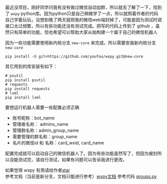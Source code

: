 最近没项目，刚好同学问我有没有做过微信自动加群，所以就去了解了一下，找到了 `wxpy` python库。因为python只是自己稍微学了一点，所以就照着作者的代码自己学着玩玩，没想到晚了两天就把我的微信web端封掉了，可能是因为测试时调接口太过频繁，所以有些功能还没有测试完成。把写的代码上传到了 github ，虽然只有简单的功能，但也希望可以帮助大家从始构建一个属于自己的微信机器人

因为一些功能需要使用新内核分支 `new-core` 来完成，所以需要安装新内核分支 `new-core`

```shell
pip install -U git+https://github.com/youfou/wxpy.git@new-core
```

其它用到的库安装有如下：

```shell
# psutil
pip install psutil
# requests
pip install requests
# lxml
pip install lxml
```

要想运行机器人需要一些配置必须正确

* 账号昵称：bot_name
* 管理者名称： admins_name
* 管理群名称：admin_group_name
* 需要管理的群名称：group_name
* 名片的微信id 和 名称：card_wxid, card_name

配置完成就可以启动自己的微信机器人了。因为有些功能虽然写了，但因为被封所以没能测试完，请自行测试，如果有问题可以告诉我进行更改。

如果觉得 wxpy 有用请给作者[star](https://github.com/youfou/wxpy)
参考文档（当前是新分支，文档只能进行参考）[wxpy文档](http://wxpy.readthedocs.io/zh/latest/chats.html#id8) 
参考代码 [groups.py](https://gist.github.com/youfou/03c1e0204ac092f873730f51671ce0a8)
